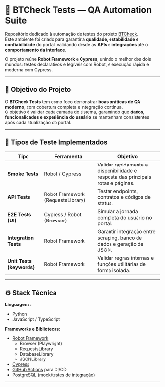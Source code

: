 # 🧪 BTCheck Tests — QA Automation Suite

Repositório dedicado à automação de testes do projeto [BTCheck](https://github.com/guibim/btcheck).  
Este ambiente foi criado para garantir a **qualidade, estabilidade e confiabilidade** do portal, validando desde as **APIs e integrações** até o **comportamento da interface**.

O projeto reúne **Robot Framework** e **Cypress**, unindo o melhor dos dois mundos: testes declarativos e legíveis com Robot, e execução rápida e moderna com Cypress.  

---

## 🎯 Objetivo do Projeto

O **BTCheck Tests** tem como foco demonstrar **boas práticas de QA moderno**, com cobertura completa e integração contínua.  
O objetivo é validar cada camada do sistema, garantindo que **dados, funcionalidades e experiência do usuário** se mantenham consistentes após cada atualização do portal.

---

## 🧩 Tipos de Teste Implementados

| Tipo | Ferramenta | Objetivo |
|------|-------------|-----------|
| **Smoke Tests** | Robot / Cypress | Validar rapidamente a disponibilidade e resposta das principais rotas e páginas. |
| **API Tests** | Robot Framework (RequestsLibrary) | Testar endpoints, contratos e códigos de status. |
| **E2E Tests (UI)** | Cypress / Robot (Browser) | Simular a jornada completa do usuário no portal. |
| **Integration Tests** | Robot Framework | Garantir integração entre scraping, banco de dados e geração de JSON. |
| **Unit Tests (keywords)** | Robot Framework | Validar regras internas e funções utilitárias de forma isolada. |

---

## ⚙️ Stack Técnica

**Linguagens:**  
- Python  
- JavaScript / TypeScript  

**Frameworks e Bibliotecas:**  
- [Robot Framework](https://robotframework.org/)  
  - Browser (Playwright)  
  - RequestsLibrary  
  - DatabaseLibrary  
  - JSONLibrary  
- [Cypress](https://www.cypress.io/)  
- [GitHub Actions](https://github.com/features/actions) para CI/CD  
- PostgreSQL (mock/testes de integração)

---


